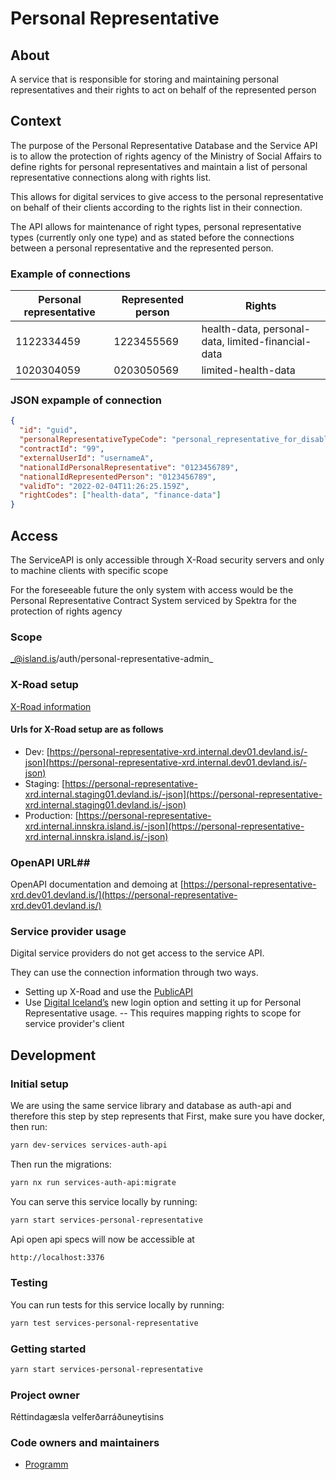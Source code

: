 # Personal Representative

## About

A service that is responsible for storing and maintaining personal representatives and their rights to act on behalf of the represented person

## Context

The purpose of the Personal Representative Database and the Service API is to allow the protection of rights agency of the Ministry of Social Affairs to define rights for personal representatives and maintain a list of personal representative connections along with rights list.

This allows for digital services to give access to the personal representative on behalf of their clients according to the rights list in their connection.

The API allows for maintenance of right types, personal representative types (currently only one type) and as stated before the connections between a personal representative and the represented person.

### Example of connections

| **Personal representative** | **Represented person** | **Rights**                                         |
| --------------------------- | ---------------------- | -------------------------------------------------- |
| 1122334459                  | 1223455569             | health-data, personal-data, limited-financial-data |
| 1020304059                  | 0203050569             | limited-health-data                                |

### JSON expample of connection

```json
{
  "id": "guid",
  "personalRepresentativeTypeCode": "personal_representative_for_disabled_person",
  "contractId": "99",
  "externalUserId": "usernameA",
  "nationalIdPersonalRepresentative": "0123456789",
  "nationalIdRepresentedPerson": "0123456789",
  "validTo": "2022-02-04T11:26:25.159Z",
  "rightCodes": ["health-data", "finance-data"]
}
```

## Access

The ServiceAPI is only accessible through X-Road security servers and only to machine clients with specific scope

For the foreseeable future the only system with access would be the Personal Representative Contract System serviced by Spektra for the protection of rights agency

### Scope

_@island.is/auth/personal-representative-admin\_

### X-Road setup

[X-Road information](https://docs.devland.is/technical-overview/x-road/x-road-system-requirements)

#### Urls for X-Road setup are as follows

- Dev: [https://personal-representative-xrd.internal.dev01.devland.is/-json](https://personal-representative-xrd.internal.dev01.devland.is/-json)
- Staging: [https://personal-representative-xrd.internal.staging01.devland.is/-json](https://personal-representative-xrd.internal.staging01.devland.is/-json)
- Production: [https://personal-representative-xrd.internal.innskra.island.is/-json](https://personal-representative-xrd.internal.innskra.island.is/-json)

### OpenAPI URL##

OpenAPI documentation and demoing at
[https://personal-representative-xrd.dev01.devland.is/](https://personal-representative-xrd.dev01.devland.is/)

### Service provider usage

Digital service providers do not get access to the service API.

They can use the connection information through two ways.

- Setting up X-Road and use the [PublicAPI](https://docs.devland.is/apps/services/personal-representative-public)
- Use [Digital Iceland’s](https://www.notion.so/Identity-Server-Integration-afde614a247e4b9da4731b2ace1115cd) new login option and setting it up for Personal Representative usage.
  -- This requires mapping rights to scope for service provider's client

## Development

### Initial setup

We are using the same service library and database as auth-api and therefore this step by step represents that
First, make sure you have docker, then run:

```bash
yarn dev-services services-auth-api
```

Then run the migrations:

```bash
yarn nx run services-auth-api:migrate
```

You can serve this service locally by running:

```bash
yarn start services-personal-representative
```

Api open api specs will now be accessible at

```bash
http://localhost:3376
```

### Testing

You can run tests for this service locally by running:

```bash
yarn test services-personal-representative
```

### Getting started

```bash
yarn start services-personal-representative
```

### Project owner

Réttindagæsla velferðarráðuneytisins

### Code owners and maintainers

- [Programm](https://github.com/orgs/island-is/teams/programm/members)
